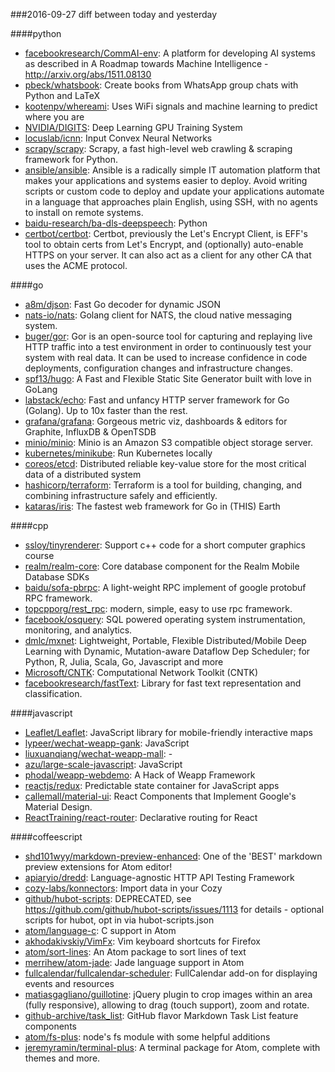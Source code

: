 ###2016-09-27
diff between today and yesterday

####python
* [facebookresearch/CommAI-env](https://github.com/facebookresearch/CommAI-env): A platform for developing AI systems as described in A Roadmap towards Machine Intelligence - http://arxiv.org/abs/1511.08130
* [pbeck/whatsbook](https://github.com/pbeck/whatsbook): Create books from WhatsApp group chats with Python and LaTeX
* [kootenpv/whereami](https://github.com/kootenpv/whereami): Uses WiFi signals and machine learning to predict where you are
* [NVIDIA/DIGITS](https://github.com/NVIDIA/DIGITS): Deep Learning GPU Training System
* [locuslab/icnn](https://github.com/locuslab/icnn): Input Convex Neural Networks
* [scrapy/scrapy](https://github.com/scrapy/scrapy): Scrapy, a fast high-level web crawling & scraping framework for Python.
* [ansible/ansible](https://github.com/ansible/ansible): Ansible is a radically simple IT automation platform that makes your applications and systems easier to deploy. Avoid writing scripts or custom code to deploy and update your applications automate in a language that approaches plain English, using SSH, with no agents to install on remote systems.
* [baidu-research/ba-dls-deepspeech](https://github.com/baidu-research/ba-dls-deepspeech): Python
* [certbot/certbot](https://github.com/certbot/certbot): Certbot, previously the Let's Encrypt Client, is EFF's tool to obtain certs from Let's Encrypt, and (optionally) auto-enable HTTPS on your server. It can also act as a client for any other CA that uses the ACME protocol.

####go
* [a8m/djson](https://github.com/a8m/djson): Fast Go decoder for dynamic JSON
* [nats-io/nats](https://github.com/nats-io/nats): Golang client for NATS, the cloud native messaging system.
* [buger/gor](https://github.com/buger/gor): Gor is an open-source tool for capturing and replaying live HTTP traffic into a test environment in order to continuously test your system with real data. It can be used to increase confidence in code deployments, configuration changes and infrastructure changes.
* [spf13/hugo](https://github.com/spf13/hugo): A Fast and Flexible Static Site Generator built with love in GoLang
* [labstack/echo](https://github.com/labstack/echo): Fast and unfancy HTTP server framework for Go (Golang). Up to 10x faster than the rest.
* [grafana/grafana](https://github.com/grafana/grafana): Gorgeous metric viz, dashboards & editors for Graphite, InfluxDB & OpenTSDB
* [minio/minio](https://github.com/minio/minio): Minio is an Amazon S3 compatible object storage server.
* [kubernetes/minikube](https://github.com/kubernetes/minikube): Run Kubernetes locally
* [coreos/etcd](https://github.com/coreos/etcd): Distributed reliable key-value store for the most critical data of a distributed system
* [hashicorp/terraform](https://github.com/hashicorp/terraform): Terraform is a tool for building, changing, and combining infrastructure safely and efficiently.
* [kataras/iris](https://github.com/kataras/iris): The fastest web framework for Go in (THIS) Earth

####cpp
* [ssloy/tinyrenderer](https://github.com/ssloy/tinyrenderer): Support c++ code for a short computer graphics course
* [realm/realm-core](https://github.com/realm/realm-core): Core database component for the Realm Mobile Database SDKs
* [baidu/sofa-pbrpc](https://github.com/baidu/sofa-pbrpc): A light-weight RPC implement of google protobuf RPC framework.
* [topcpporg/rest_rpc](https://github.com/topcpporg/rest_rpc): modern, simple, easy to use rpc framework.
* [facebook/osquery](https://github.com/facebook/osquery): SQL powered operating system instrumentation, monitoring, and analytics.
* [dmlc/mxnet](https://github.com/dmlc/mxnet): Lightweight, Portable, Flexible Distributed/Mobile Deep Learning with Dynamic, Mutation-aware Dataflow Dep Scheduler; for Python, R, Julia, Scala, Go, Javascript and more
* [Microsoft/CNTK](https://github.com/Microsoft/CNTK): Computational Network Toolkit (CNTK)
* [facebookresearch/fastText](https://github.com/facebookresearch/fastText): Library for fast text representation and classification.

####javascript
* [Leaflet/Leaflet](https://github.com/Leaflet/Leaflet):  JavaScript library for mobile-friendly interactive maps
* [lypeer/wechat-weapp-gank](https://github.com/lypeer/wechat-weapp-gank): JavaScript
* [liuxuanqiang/wechat-weapp-mall](https://github.com/liuxuanqiang/wechat-weapp-mall): -
* [azu/large-scale-javascript](https://github.com/azu/large-scale-javascript): JavaScript
* [phodal/weapp-webdemo](https://github.com/phodal/weapp-webdemo): A Hack of Weapp Framework
* [reactjs/redux](https://github.com/reactjs/redux): Predictable state container for JavaScript apps
* [callemall/material-ui](https://github.com/callemall/material-ui): React Components that Implement Google's Material Design.
* [ReactTraining/react-router](https://github.com/ReactTraining/react-router): Declarative routing for React

####coffeescript
* [shd101wyy/markdown-preview-enhanced](https://github.com/shd101wyy/markdown-preview-enhanced): One of the 'BEST' markdown preview extensions for Atom editor!
* [apiaryio/dredd](https://github.com/apiaryio/dredd): Language-agnostic HTTP API Testing Framework
* [cozy-labs/konnectors](https://github.com/cozy-labs/konnectors): Import data in your Cozy
* [github/hubot-scripts](https://github.com/github/hubot-scripts): DEPRECATED, see https://github.com/github/hubot-scripts/issues/1113 for details - optional scripts for hubot, opt in via hubot-scripts.json
* [atom/language-c](https://github.com/atom/language-c): C support in Atom
* [akhodakivskiy/VimFx](https://github.com/akhodakivskiy/VimFx): Vim keyboard shortcuts for Firefox
* [atom/sort-lines](https://github.com/atom/sort-lines): An Atom package to sort lines of text
* [merrihew/atom-jade](https://github.com/merrihew/atom-jade): Jade language support in Atom
* [fullcalendar/fullcalendar-scheduler](https://github.com/fullcalendar/fullcalendar-scheduler): FullCalendar add-on for displaying events and resources
* [matiasgagliano/guillotine](https://github.com/matiasgagliano/guillotine): jQuery plugin to crop images within an area (fully responsive), allowing to drag (touch support), zoom and rotate.
* [github-archive/task_list](https://github.com/github-archive/task_list): GitHub flavor Markdown Task List feature components
* [atom/fs-plus](https://github.com/atom/fs-plus): node's fs module with some helpful additions
* [jeremyramin/terminal-plus](https://github.com/jeremyramin/terminal-plus): A terminal package for Atom, complete with themes and more.
